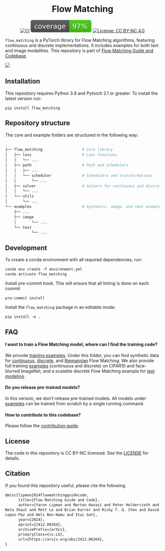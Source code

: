 <div align="center">

# Flow Matching

[![CI](https://github.com/facebookresearch/flow_matching/actions/workflows/ci.yaml/badge.svg)](https://github.com/facebookresearch/flow_matching/actions/workflows/ci.yaml)
[![Coverage](https://github.com/facebookresearch/flow_matching/raw/refs/heads/gh-pages/coverage/coverage-badge.svg)](https://stunning-potato-4k4z71e.pages.github.io/coverage/)
[![License: CC BY-NC 4.0](https://img.shields.io/badge/License-CC_BY--NC_4.0-lightgrey.svg)](https://creativecommons.org/licenses/by-nc/4.0/)

</div>

`flow_matching` is a PyTorch library for Flow Matching algorithms, featuring continuous and discrete implementations. It includes examples for both text and image modalities. This repository is part of [Flow Matching Guide and Codebase](https://arxiv.org/abs/2412.06264).


![](./assets/teaser.png)

## Installation

This repository requires Python 3.9 and Pytorch 2.1 or greater. To install the latest version run:
```
pip install flow_matching
```

## Repository structure

The core and example folders are structured in the following way:
```bash
.
├── flow_matching                  # Core library
│   ├── loss                       # Loss functions
│   │   └── ...
│   ├── path                       # Path and schedulers
│   │   ├── ...
│   │   └── scheduler              # Schedulers and transformations
│   │       └── ...
│   ├── solver                     # Solvers for continuous and discrete flows
│   │   └── ...
│   └── utils
│       └── ...
└── examples                       # Synthetic, image, and text examples
    ├── ...
    ├── image
    │       └── ...
    └── text 
            └── ...
```

## Development

To create a conda environment with all required dependencies, run:
```
conda env create -f environment.yml
conda activate flow_matching
```

Install pre-commit hook. This will ensure that all linting is done on each commit
```
pre-commit install
```

Install the `flow_matching` package in an editable mode:
```
pip install -e .
```

## FAQ

#### I want to train a Flow Matching model, where can I find the training code?

We provide [training examples](examples). Under this folder, you can find synthetic data for [continuous](examples/2d_flow_matching.ipynb), [discrete](examples/2d_discrete_flow_matching.ipynb), and [Riemannian](examples/2d_riemannian_flow_matching_flat_torus.ipynb) Flow Matching. We also provide full training [examples](examples/image) (continuous and discrete) on CIFAR10 and face-blurred ImageNet, and a scalable discrete Flow Matching example for [text modeling](examples/text).

#### Do you release pre-trained models?

In this version, we don't release pre-trained models. All models under [examples](examples) can be trained from scratch by a single running command. 

#### How to contribute to this codebase?
Please follow the [contribution guide](CONTRIBUTING.md).

## License

The code in this repository is CC BY-NC licensed. See the [LICENSE](LICENSE) for details.

## Citation

If you found this repository useful, please cite the following.

```
@misc{lipman2024flowmatchingguidecode,
      title={Flow Matching Guide and Code}, 
      author={Yaron Lipman and Marton Havasi and Peter Holderrieth and Neta Shaul and Matt Le and Brian Karrer and Ricky T. Q. Chen and David Lopez-Paz and Heli Ben-Hamu and Itai Gat},
      year={2024},
      eprint={2412.06264},
      archivePrefix={arXiv},
      primaryClass={cs.LG},
      url={https://arxiv.org/abs/2412.06264}, 
}
```
